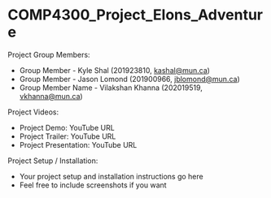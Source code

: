 # COMP4300_Project_Elons_Adventure

Project Group Members:

* Group Member - Kyle Shal (201923810, kashal@mun.ca)
* Group Member - Jason Lomond (201900966, jblomond@mun.ca)
* Group Member Name - Vilakshan Khanna (202019519, vkhanna@mun.ca)

Project Videos:

* Project Demo: YouTube URL
* Project Trailer: YouTube URL
* Project Presentation: YouTube URL

Project Setup / Installation:

* Your project setup and installation instructions go here
* Feel free to include screenshots if you want
